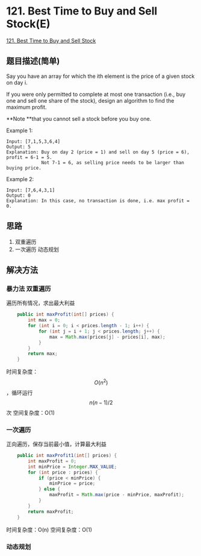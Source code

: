 # 121. Best Time to Buy and Sell Stock(E)
[121. Best Time to Buy and Sell Stock](https://leetcode-cn.com/problems/best-time-to-buy-and-sell-stock/)

## 题目描述(简单)

Say you have an array for which the ith element is the price of a given stock on day i.

If you were only permitted to complete at most one transaction (i.e., buy one and sell one share of the stock), design an algorithm to find the maximum profit.

**Note **that you cannot sell a stock before you buy one.

Example 1:
```
Input: [7,1,5,3,6,4]
Output: 5
Explanation: Buy on day 2 (price = 1) and sell on day 5 (price = 6), profit = 6-1 = 5.
             Not 7-1 = 6, as selling price needs to be larger than buying price.
```
Example 2:
```
Input: [7,6,4,3,1]
Output: 0
Explanation: In this case, no transaction is done, i.e. max profit = 0.
```


## 思路

1. 双重遍历
2. 一次遍历 动态规划

## 解决方法

### 暴力法 双重遍历
遍历所有情况，求出最大利益

```java
    public int maxProfit(int[] prices) {
        int max = 0;
        for (int i = 0; i < prices.length - 1; i++) {
            for (int j = i + 1; j < prices.length; j++) {
                max = Math.max(prices[j] - prices[i], max);
            }
        }
        return max;
    }
```
时间复杂度：$$O(n^2)$$，循环运行$$n(n-1)/2$$次
空间复杂度：O(1)


### 一次遍历
正向遍历，保存当前最小值，计算最大利益

```java
    public int maxProfit1(int[] prices) {
        int maxProfit = 0;
        int minPrice = Integer.MAX_VALUE;
        for (int price : prices) {
            if (price < minPrice) {
                minPrice = price;
            } else {
                maxProfit = Math.max(price - minPrice, maxProfit);
            }
        }
        return maxProfit;
    }
```
时间复杂度：O(n)
空间复杂度：O(1)

### 动态规划



